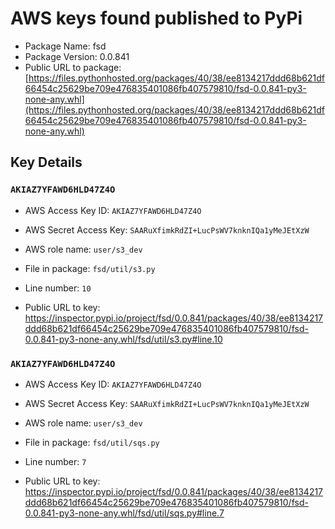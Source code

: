 # AWS keys found published to PyPi

* Package Name: fsd
* Package Version: 0.0.841
* Public URL to package: [https://files.pythonhosted.org/packages/40/38/ee8134217ddd68b621df66454c25629be709e476835401086fb407579810/fsd-0.0.841-py3-none-any.whl](https://files.pythonhosted.org/packages/40/38/ee8134217ddd68b621df66454c25629be709e476835401086fb407579810/fsd-0.0.841-py3-none-any.whl)

## Key Details

### `AKIAZ7YFAWD6HLD47Z4O`

* AWS Access Key ID: `AKIAZ7YFAWD6HLD47Z4O`
* AWS Secret Access Key: `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` 
* AWS role name: `user/s3_dev`
* File in package: `fsd/util/s3.py`
* Line number: `10`

* Public URL to key: https://inspector.pypi.io/project/fsd/0.0.841/packages/40/38/ee8134217ddd68b621df66454c25629be709e476835401086fb407579810/fsd-0.0.841-py3-none-any.whl/fsd/util/s3.py#line.10



### `AKIAZ7YFAWD6HLD47Z4O`

* AWS Access Key ID: `AKIAZ7YFAWD6HLD47Z4O`
* AWS Secret Access Key: `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` 
* AWS role name: `user/s3_dev`
* File in package: `fsd/util/sqs.py`
* Line number: `7`

* Public URL to key: https://inspector.pypi.io/project/fsd/0.0.841/packages/40/38/ee8134217ddd68b621df66454c25629be709e476835401086fb407579810/fsd-0.0.841-py3-none-any.whl/fsd/util/sqs.py#line.7


